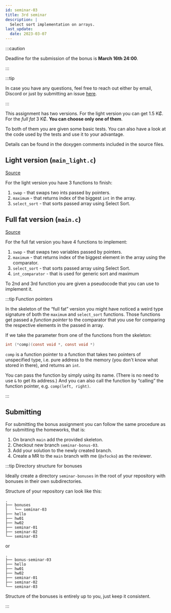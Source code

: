 ```yaml
---
id: seminar-03
title: 3rd seminar
description: |
  Select sort implementation on arrays.
last_update:
  date: 2023-03-07
---
```


:::caution

Deadline for the submission of the bonus is **March 16th 24:00**.

:::

:::tip

In case you have any questions, feel free to reach out either by email, Discord
or just by submitting an issue [here](https://gitlab.fi.muni.cz/xfocko/kb/-/issues/new).

:::

This assignment has two versions. For the light version you can get 1.5 K₡. For
the _full fat_ 3 K₡. **You can choose only one of them**.

To both of them you are given some basic tests. You can also have a look at the
code used by the tests and use it to your advantage.

Details can be found in the doxygen comments included in the source files.

## Light version (`main_light.c`)

[Source](pathname:///files/c/bonuses/03/main_light.c)

For the light version you have 3 functions to finish:

1. `swap` - that swaps two ints passed by pointers.
2. `maximum` - that returns index of the biggest `int` in the array.
3. `select_sort` - that sorts passed array using Select Sort.

## Full fat version (`main.c`)

[Source](pathname:///files/c/bonuses/03/main.c)

For the full fat version you have 4 functions to implement:

1. `swap` - that swaps two variables passed by pointers.
2. `maximum` - that returns index of the biggest element in the array using the
   comparator.
3. `select_sort` - that sorts passed array using Select Sort.
4. `int_comparator` - that is used for generic sort and maximum

To 2nd and 3rd function you are given a pseudocode that you can use to implement
it.

:::tip Function pointers

In the skeleton of the “full fat” version you might have noticed a weird type
signature of both the `maximum` and `select_sort` functions. Those functions get
passed a _function pointer_ to the comparator that you use for comparing the
respective elements in the passed in array.

If we take the parameter from one of the functions from the skeleton:

```c
int (*comp)(const void *, const void *)
```

`comp` is a function pointer to a function that takes two pointers of unspecified
type, i.e. pure address to the memory (you don't know what stored in there), and
returns an `int`.

You can pass the function by simply using its name. (There is no need to use `&`
to get its address.) And you can also call the function by “calling” the function
pointer, e.g. `comp(left, right)`.

:::

## Submitting

For submitting the bonus assignment you can follow the same procedure as for
submitting the homeworks, that is:

1. On branch `main` add the provided skeleton.
2. Checkout new branch `seminar-bonus-03`.
3. Add your solution to the newly created branch.
4. Create a MR to the `main` branch with me (`@xfocko`) as the reviewer.

:::tip Directory structure for bonuses

Ideally create a directory `seminar-bonuses` in the root of your repository with
bonuses in their own subdirectories.

Structure of your repository can look like this:

```
.
├── bonuses
│   └── seminar-03
├── hello
├── hw01
├── hw02
├── seminar-01
├── seminar-02
└── seminar-03
```

or

```
.
├── bonus-seminar-03
├── hello
├── hw01
├── hw02
├── seminar-01
├── seminar-02
└── seminar-03
```

Structure of the bonuses is entirely up to you, just keep it consistent.

:::
